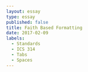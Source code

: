 ```yaml
---
layout: essay
type: essay
published: false
title: Faith Based Formatting
date: 2017-02-09
labels:
  - Standards
  - ICS 314
  - Tabs
  - Spaces
---
```

